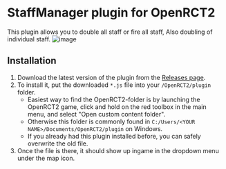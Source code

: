 # StaffManager plugin for OpenRCT2
This plugin allows you to double all staff or fire all staff, Also doubling of individual staff.
![image](https://user-images.githubusercontent.com/14980812/222761149-e06a7078-6541-499e-9a91-111f92c5d010.png)



## Installation

1. Download the latest version of the plugin from the [Releases page](https://github.com/KingCatto/openrct2-StaffManager/releases/tag/v0.0.3).
2. To install it, put the downloaded `*.js` file into your `/OpenRCT2/plugin` folder.
    - Easiest way to find the OpenRCT2-folder is by launching the OpenRCT2 game, click and hold on the red toolbox in the main menu, and select "Open custom content folder".
    - Otherwise this folder is commonly found in `C:/Users/<YOUR NAME>/Documents/OpenRCT2/plugin` on Windows.
    - If you already had this plugin installed before, you can safely overwrite the old file.
3. Once the file is there, it should show up ingame in the dropdown menu under the map icon.
